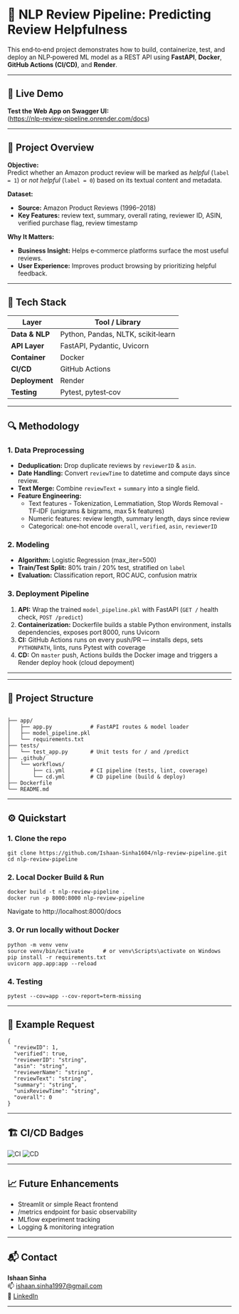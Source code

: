 # 🧠 NLP Review Pipeline: Predicting Review Helpfulness

This end‑to‑end project demonstrates how to build, containerize, test, and deploy an NLP‑powered ML model as a REST API using **FastAPI**, **Docker**, **GitHub Actions (CI/CD)**, and **Render**.

---

## 🚀 Live Demo

**Test the Web App on Swagger UI:**  
(https://nlp-review-pipeline.onrender.com/docs)

---

## 🎯 Project Overview

**Objective:**  
Predict whether an Amazon product review will be marked as *helpful* (`label = 1`) or *not helpful* (`label = 0`) based on its textual content and metadata.

**Dataset:**  
- **Source:** Amazon Product Reviews (1996–2018)  
- **Key Features:** review text, summary, overall rating, reviewer ID, ASIN, verified purchase flag, review timestamp  

**Why It Matters:**  
- **Business Insight:** Helps e‑commerce platforms surface the most useful reviews.  
- **User Experience:** Improves product browsing by prioritizing helpful feedback.

---

## 🧰 Tech Stack

| Layer           | Tool / Library                    |
|-----------------|-----------------------------------|
| **Data & NLP**  | Python, Pandas, NLTK, scikit‑learn |
| **API Layer**   | FastAPI, Pydantic, Uvicorn         |
| **Container**   | Docker                             |
| **CI/CD**       | GitHub Actions                     |
| **Deployment**  | Render                             |
| **Testing**     | Pytest, pytest‑cov                 |

---

## 🔍 Methodology

### 1. Data Preprocessing  
- **Deduplication:** Drop duplicate reviews by `reviewerID` & `asin`.  
- **Date Handling:** Convert `reviewTime` to datetime and compute days since review.  
- **Text Merge:** Combine `reviewText` + `summary` into a single field.  
- **Feature Engineering:**  
  - Text features - Tokenization, Lemmatiation, Stop Words Removal
                  - TF‑IDF (unigrams & bigrams, max 5 k features)  
  - Numeric features: review length, summary length, days since review  
  - Categorical: one‑hot encode `overall`, `verified`, `asin`, `reviewerID`

### 2. Modeling  
- **Algorithm:** Logistic Regression (max_iter=500)  
- **Train/Test Split:** 80% train / 20% test, stratified on `label`  
- **Evaluation:** Classification report, ROC AUC, confusion matrix  

### 3. Deployment Pipeline  
1. **API:** Wrap the trained `model_pipeline.pkl` with FastAPI (`GET /` health check, `POST /predict`)  
2. **Containerization:** Dockerfile builds a stable Python environment, installs dependencies, exposes port 8000, runs Uvicorn  
3. **CI:** GitHub Actions runs on every push/PR — installs deps, sets `PYTHONPATH`, lints, runs Pytest with coverage  
4. **CD:** On `master` push, Actions builds the Docker image and triggers a Render deploy hook (cloud depoyment) 

---

---

## 📁 Project Structure

```

├── app/
│   ├── app.py            # FastAPI routes & model loader
│   ├── model_pipeline.pkl
│   └── requirements.txt
├── tests/
│   └── test_app.py       # Unit tests for / and /predict
├── .github/
│   └── workflows/
│       ├── ci.yml        # CI pipeline (tests, lint, coverage)
│       └── cd.yml        # CD pipeline (build & deploy)
├── Dockerfile
└── README.md

```

---

## ⚙️ Quickstart

### 1. Clone the repo
```
git clone https://github.com/Ishaan-Sinha1604/nlp-review-pipeline.git
cd nlp-review-pipeline
```
### 2. Local Docker Build & Run
```
docker build -t nlp-review-pipeline .
docker run -p 8000:8000 nlp-review-pipeline
```
Navigate to http://localhost:8000/docs

### 3. Or run locally without Docker
```
python -m venv venv
source venv/bin/activate      # or venv\Scripts\activate on Windows
pip install -r requirements.txt
uvicorn app.app:app --reload
```

### 4. Testing
```
pytest --cov=app --cov-report=term-missing
```

---

## 💬 Example Request

```
{
  "reviewID": 1,
  "verified": true,
  "reviewerID": "string",
  "asin": "string",
  "reviewerName": "string",
  "reviewText": "string",
  "summary": "string",
  "unixReviewTime": "string",
  "overall": 0
}
```

---

## 🏗️ CI/CD Badges

![CI](https://github.com/Ishaan-Sinha1604/nlp-review-pipeline/actions/workflows/ci_cd.yml/badge.svg)
![CD](https://github.com/Ishaan-Sinha1604/nlp-review-pipeline/actions/workflows/deploy.yml/badge.svg)

---

## 📈 Future Enhancements
- Streamlit or simple React frontend
- /metrics endpoint for basic observability
- MLflow experiment tracking
- Logging & monitoring integration

---

## 📬 Contact

**Ishaan Sinha**  
📫 [ishaan.sinha1997@gmail.com](mailto:ishaan.sinha1997@gmail.com)  
🔗 [LinkedIn](https://ca.linkedin.com/in/ishaan-sinha-56a968167)

---



